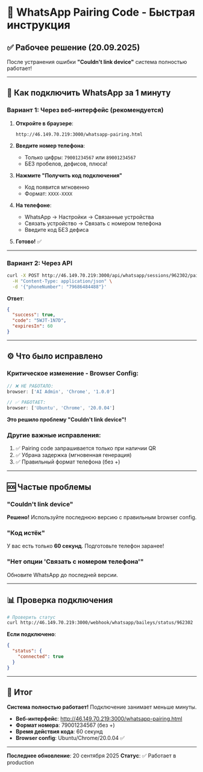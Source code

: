# 🚀 WhatsApp Pairing Code - Быстрая инструкция

## ✅ Рабочее решение (20.09.2025)

После устранения ошибки **"Couldn't link device"** система полностью работает!

---

## 📱 Как подключить WhatsApp за 1 минуту

### Вариант 1: Через веб-интерфейс (рекомендуется)

1. **Откройте в браузере**:
   ```
   http://46.149.70.219:3000/whatsapp-pairing.html
   ```

2. **Введите номер телефона**:
   - Только цифры: `79001234567` или `89001234567`
   - БЕЗ пробелов, дефисов, плюса!

3. **Нажмите "Получить код подключения"**
   - Код появится мгновенно
   - Формат: `XXXX-XXXX`

4. **На телефоне**:
   - WhatsApp → Настройки → Связанные устройства
   - Связать устройство → Связать с номером телефона
   - Введите код БЕЗ дефиса

5. **Готово!** ✅

---

### Вариант 2: Через API

```bash
curl -X POST http://46.149.70.219:3000/api/whatsapp/sessions/962302/pairing-code \
  -H "Content-Type: application/json" \
  -d '{"phoneNumber": "79686484488"}'
```

**Ответ**:
```json
{
  "success": true,
  "code": "5WJT-1N7D",
  "expiresIn": 60
}
```

---

## ⚙️ Что было исправлено

### Критическое изменение - Browser Config:
```javascript
// ❌ НЕ РАБОТАЛО:
browser: ['AI Admin', 'Chrome', '1.0.0']

// ✅ РАБОТАЕТ:
browser: ['Ubuntu', 'Chrome', '20.0.04']
```

**Это решило проблему "Couldn't link device"!**

### Другие важные исправления:
1. ✅ Pairing code запрашивается только при наличии QR
2. ✅ Убрана задержка (мгновенная генерация)
3. ✅ Правильный формат телефона (без +)

---

## 🆘 Частые проблемы

### "Couldn't link device"
**Решено!** Используйте последнюю версию с правильным browser config.

### "Код истёк"
У вас есть только **60 секунд**. Подготовьте телефон заранее!

### "Нет опции 'Связать с номером телефона'"
Обновите WhatsApp до последней версии.

---

## 📊 Проверка подключения

```bash
# Проверить статус
curl http://46.149.70.219:3000/webhook/whatsapp/baileys/status/962302
```

**Если подключено**:
```json
{
  "status": {
    "connected": true
  }
}
```

---

## 🎯 Итог

**Система полностью работает!** Подключение занимает меньше минуты.

- **Веб-интерфейс**: http://46.149.70.219:3000/whatsapp-pairing.html
- **Формат номера**: 79001234567 (без +)
- **Время действия кода**: 60 секунд
- **Browser config**: Ubuntu/Chrome/20.0.04 ✅

---

**Последнее обновление**: 20 сентября 2025
**Статус**: ✅ Работает в production